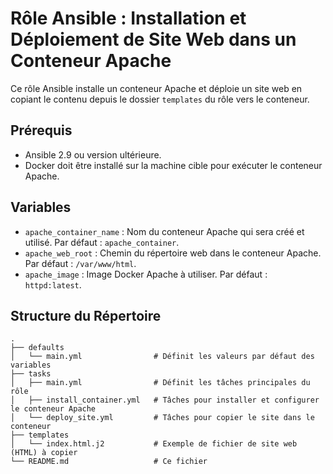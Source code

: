 # Rôle Ansible : Installation et Déploiement de Site Web dans un Conteneur Apache

Ce rôle Ansible installe un conteneur Apache et déploie un site web en copiant le contenu depuis le dossier `templates` du rôle vers le conteneur.

## Prérequis

- Ansible 2.9 ou version ultérieure.
- Docker doit être installé sur la machine cible pour exécuter le conteneur Apache.

## Variables

- `apache_container_name` : Nom du conteneur Apache qui sera créé et utilisé. Par défaut : `apache_container`.
- `apache_web_root` : Chemin du répertoire web dans le conteneur Apache. Par défaut : `/var/www/html`.
- `apache_image` : Image Docker Apache à utiliser. Par défaut : `httpd:latest`.

## Structure du Répertoire

```plaintext
.
├── defaults
│   └── main.yml                # Définit les valeurs par défaut des variables
├── tasks
│   ├── main.yml                # Définit les tâches principales du rôle
│   ├── install_container.yml   # Tâches pour installer et configurer le conteneur Apache
│   └── deploy_site.yml         # Tâches pour copier le site dans le conteneur
├── templates
│   └── index.html.j2           # Exemple de fichier de site web (HTML) à copier
└── README.md                   # Ce fichier
